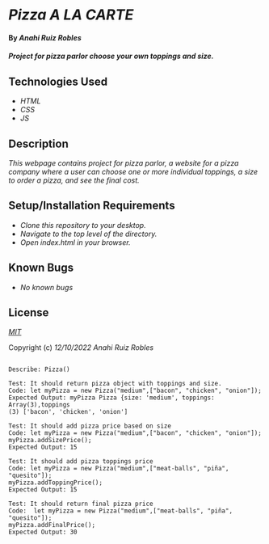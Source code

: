 # _Pizza A LA CARTE_

#### By _**Anahi Ruiz Robles**_

#### _Project for pizza parlor choose your own toppings and size._

## Technologies Used

* _HTML_
* _CSS_
* _JS_

## Description

_This webpage contains project for pizza parlor, a website for a pizza company where a user can choose one or more individual toppings, a size to order a pizza, and see the final cost._

## Setup/Installation Requirements

* _Clone this repository to your desktop._
* _Navigate to the top level of the directory._
* _Open index.html in your browser._

## Known Bugs

* _No known bugs_

## License

_[MIT](https://choosealicense.com/licenses/mit/)_

Copyright (c) _12/10/2022_ _Anahi Ruiz Robles_

```

Describe: Pizza()

Test: It should return pizza object with toppings and size.
Code: let myPizza = new Pizza("medium",["bacon", "chicken", "onion"]);
Expected Output: myPizza Pizza {size: 'medium', toppings: Array(3),toppings
(3) ['bacon', 'chicken', 'onion']

Test: It should add pizza price based on size
Code: let myPizza = new Pizza("medium",["bacon", "chicken", "onion"]);
myPizza.addSizePrice();
Expected Output: 15

Test: It should add pizza toppings price
Code: let myPizza = new Pizza("medium",["meat-balls", "piña", "quesito"]);
myPizza.addToppingPrice();
Expected Output: 15

Test: It should return final pizza price
Code:  let myPizza = new Pizza("medium",["meat-balls", "piña", "quesito"]);
myPizza.addFinalPrice();
Expected Output: 30
```
